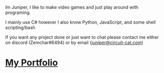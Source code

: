 Im Juniper, I like to make video games and just play around with programing.

I mainly use C# however I also know Python, JavaScript, and some shell scripting/bash

If you want any project done or just want to chat please contact me either on discord (Zemchar#6494) or by email (juniper@circuit-cat.com)

# [My Portfolio](https://circuit-cat.com)

